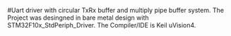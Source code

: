 #Uart driver with circular TxRx buffer and multiply pipe buffer system. The Project was desingned in bare metal design with STM32F10x_StdPeriph_Driver.
The Compiler/IDE is Keil uVision4.
